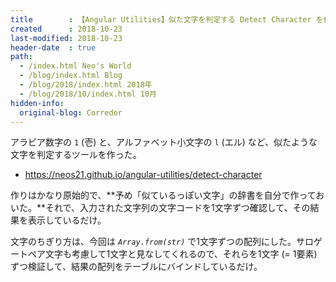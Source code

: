 ```yaml
---
title        : 【Angular Utilities】似た文字を判定する Detect Character を作った
created      : 2018-10-23
last-modified: 2018-10-23
header-date  : true
path:
  - /index.html Neo's World
  - /blog/index.html Blog
  - /blog/2018/index.html 2018年
  - /blog/2018/10/index.html 10月
hidden-info:
  original-blog: Corredor
---
```


アラビア数字の `1` (壱) と、アルファベット小文字の `l` (エル) など、似たような文字を判定するツールを作った。

- <https://neos21.github.io/angular-utilities/detect-character>

作りはかなり原始的で、**予め「似ているっぽい文字」の辞書を自分で作っておいた。**それで、入力された文字列の文字コードを1文字ずつ確認して、その結果を表示しているだけ。

文字のちぎり方は、今回は _`Array.from(str)`_ で1文字ずつの配列にした。サロゲートペア文字も考慮して1文字と見なしてくれるので、それらを1文字 (= 1要素) ずつ検証して、結果の配列をテーブルにバインドしているだけ。
